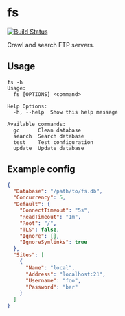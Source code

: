 # fs

[![Build Status](https://travis-ci.org/mpolden/fs.svg)](https://travis-ci.org/mpolden/fs)

Crawl and search FTP servers.

## Usage

```
fs -h
Usage:
  fs [OPTIONS] <command>

Help Options:
  -h, --help  Show this help message

Available commands:
  gc      Clean database
  search  Search database
  test    Test configuration
  update  Update database
```

## Example config

```json
{
  "Database": "/path/to/fs.db",
  "Concurrency": 5,
  "Default": {
    "ConnectTimeout": "5s",
    "ReadTimeout": "1m",
    "Root": "/",
    "TLS": false,
    "Ignore": [],
    "IgnoreSymlinks": true
  },
  "Sites": [
    {
      "Name": "local",
      "Address": "localhost:21",
      "Username": "foo",
      "Password": "bar"
    }
  ]
}
```
